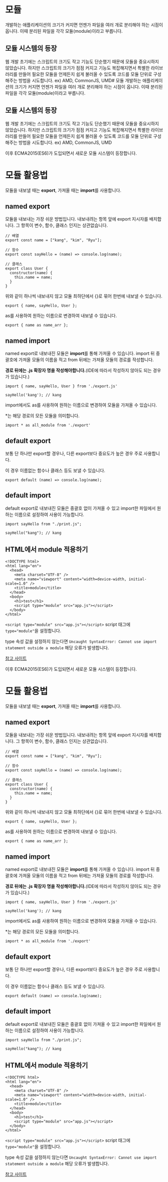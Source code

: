# 모듈

개발하는 애플리케이션의 크기가 커지면 언젠가 파일을 여러 개로 분리해야 하는 시점이 옵니다. 이때 분리된 파일을 각각 모듈(module)이라고 부릅니다.

## 모듈 시스템의 등장

웹 개발 초기에는 스크립트의 크기도 작고 기능도 단순했기 때문에 모듈을 중요시하지 않았습니다. 하지만 스크립트의 크기가 점점 커지고 기능도 복잡해지면서 특별한 라이브러리를 만들어 필요한 모듈을 언제든지 쉽게 불러올 수 있도록 코드를 모듈 단위로 구성해주는 방법을 시도합니다.
ex) AMD, CommonJS, UMD# 모듈
개발하는 애플리케이션의 크기가 커지면 언젠가 파일을 여러 개로 분리해야 하는 시점이 옵니다. 이때 분리된 파일을 각각 모듈(module)이라고 부릅니다.

## 모듈 시스템의 등장

웹 개발 초기에는 스크립트의 크기도 작고 기능도 단순했기 때문에 모듈을 중요시하지 않았습니다. 하지만 스크립트의 크기가 점점 커지고 기능도 복잡해지면서 특별한 라이브러리를 만들어 필요한 모듈을 언제든지 쉽게 불러올 수 있도록 코드를 모듈 단위로 구성해주는 방법을 시도합니다.
ex) AMD, CommonJS, UMD

이후 ECMA2015(ES6)가 도입되면서 새로운 모듈 시스템이 등장합니다.

# 모듈 활용법

모듈을 내보낼 때는 **export**, 가져올 때는 **import**를 사용합니다.

## named export

모듈을 내보내는 가장 쉬운 방법입니다. 내보내려는 항목 앞에 export 지시자를 배치합니다. 그 항목이 변수, 함수, 클래스 인지는 상관없습니다.

```
// 배열
export const name = ["kang", "kim", "Ryu"];

// 함수
export const sayHello = (name) => console.log(name);

// 클래스
export class User {
  constructor(name) {
    this.name = name;
  }
}
```

위와 같이 하나씩 내보내지 않고 모듈 최하단에서 {}로 묶어 한번에 내보낼 수 있습니다.

```
export { name, sayHello, User };
```

as를 사용하여 원하는 이름으로 변경하여 내보낼 수 있습니다.

```
export { name as name_arr };
```

## named import

named export로 내보내진 모듈은 **import**를 통해 가져올 수 있습니다.
import 뒤 중괄호에 가져올 모듈의 이름을 적고 from 뒤에는 가져올 모듈의 경로를 작성합니다.

**경로 뒤에는 .js 확장자 명을 작성해야합니다.**(IDE에 따라서 작성하지 않아도 되는 경우가 있습니다.)

```
import { name, sayHello, User } from './export.js'

sayHello('kang'); // kang
```

import에서도 as를 사용하여 원하는 이름으로 변경하여 모듈을 가져올 수 있습니다.

\*는 해당 경로의 모든 모듈을 의미합니다.

```
import * as all_module from './export'
```

## default export

보통 단 하나만 export할 경우나, 다른 export보다 중요도가 높은 경우 주로 사용합니다.

이 경우 이름없는 함수나 클래스 등도 보낼 수 있습니다.

```
export default (name) => console.log(name);
```

## default import

default export로 내보내진 모듈은 중괄호 없이 가져올 수 있고 import한 파일에서 원하는 이름으로 설정하여 사용이 가능합니다.

```
import sayHello from "./print.js";

sayHello("kang"); // kang
```

## HTML에서 module 적용하기

```
<!DOCTYPE html>
<html lang="en">
  <head>
    <meta charset="UTF-8" />
    <meta name="viewport" content="width=device-width, initial-scale=1.0" />
    <title>module</title>
  </head>
  <body>
    <h1>test</h1>
    <script type="module" src="app.js"></script>
  </body>
</html>
```

`<script type="module" src="app.js"></script>` script 태그에 `type="module"`을 설정합니다.

type 속성 값을 설정하지 않는다면
`Uncaught SyntaxError: Cannot use import statement outside a module`
해당 오류가 발생합니다.

[참고 사이트](https://velog.io/@takeknowledge/%EC%9E%90%EB%B0%94%EC%8A%A4%ED%81%AC%EB%A6%BD%ED%8A%B8-%EB%AA%A8%EB%93%88-%ED%95%99%EC%8A%B5-%EB%82%B4%EC%9A%A9-%EC%9A%94%EC%95%BD-lwk4drjnni#-%EB%AA%A8%EB%93%88module%EC%9D%B4%EB%9E%80)

이후 ECMA2015(ES6)가 도입되면서 새로운 모듈 시스템이 등장합니다.

# 모듈 활용법

모듈을 내보낼 때는 **export**, 가져올 때는 **import**를 사용합니다.

## named export

모듈을 내보내는 가장 쉬운 방법입니다. 내보내려는 항목 앞에 export 지시자를 배치합니다. 그 항목이 변수, 함수, 클래스 인지는 상관없습니다.

```
// 배열
export const name = ["kang", "kim", "Ryu"];

// 함수
export const sayHello = (name) => console.log(name);

// 클래스
export class User {
  constructor(name) {
    this.name = name;
  }
}
```

위와 같이 하나씩 내보내지 않고 모듈 최하단에서 {}로 묶어 한번에 내보낼 수 있습니다.

```
export { name, sayHello, User };
```

as를 사용하여 원하는 이름으로 변경하여 내보낼 수 있습니다.

```
export { name as name_arr };
```

## named import

named export로 내보내진 모듈은 **import**를 통해 가져올 수 있습니다.
import 뒤 중괄호에 가져올 모듈의 이름을 적고 from 뒤에는 가져올 모듈의 경로를 작성합니다.

**경로 뒤에는 .js 확장자 명을 작성해야합니다.**(IDE에 따라서 작성하지 않아도 되는 경우가 있습니다.)

```
import { name, sayHello, User } from './export.js'

sayHello('kang'); // kang
```

import에서도 as를 사용하여 원하는 이름으로 변경하여 모듈을 가져올 수 있습니다.

\*는 해당 경로의 모든 모듈을 의미합니다.

```
import * as all_module from './export'
```

## default export

보통 단 하나만 export할 경우나, 다른 export보다 중요도가 높은 경우 주로 사용합니다.

이 경우 이름없는 함수나 클래스 등도 보낼 수 있습니다.

```
export default (name) => console.log(name);
```

## default import

default export로 내보내진 모듈은 중괄호 없이 가져올 수 있고 import한 파일에서 원하는 이름으로 설정하여 사용이 가능합니다.

```
import sayHello from "./print.js";

sayHello("kang"); // kang
```

## HTML에서 module 적용하기

```
<!DOCTYPE html>
<html lang="en">
  <head>
    <meta charset="UTF-8" />
    <meta name="viewport" content="width=device-width, initial-scale=1.0" />
    <title>module</title>
  </head>
  <body>
    <h1>test</h1>
    <script type="module" src="app.js"></script>
  </body>
</html>
```

`<script type="module" src="app.js"></script>` script 태그에 `type="module"`을 설정합니다.

type 속성 값을 설정하지 않는다면
`Uncaught SyntaxError: Cannot use import statement outside a module`
해당 오류가 발생합니다.

[참고 사이트](https://velog.io/@takeknowledge/%EC%9E%90%EB%B0%94%EC%8A%A4%ED%81%AC%EB%A6%BD%ED%8A%B8-%EB%AA%A8%EB%93%88-%ED%95%99%EC%8A%B5-%EB%82%B4%EC%9A%A9-%EC%9A%94%EC%95%BD-lwk4drjnni#-%EB%AA%A8%EB%93%88module%EC%9D%B4%EB%9E%80)
